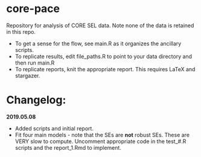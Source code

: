 # core-pace
Repository for analysis of CORE SEL data. Note none of the data is retained in this repo.

- To get a sense for the flow, see main.R as it organizes the ancillary scripts.
- To replicate results, edit file_paths.R to point to your data directory and then run main.R
- To replicate reports, knit the appropriate report. This requires LaTeX and stargazer.

# Changelog:

**2019.05.08**

- Added scripts and initial report.
- Fit four main models - note that the SEs are **not** robust SEs. These are VERY slow to compute. Uncomment appropriate code in the test_#.R scripts and the report_1.Rmd to implement.
